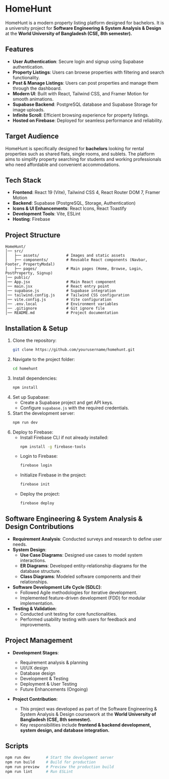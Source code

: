 # HomeHunt

HomeHunt is a modern property listing platform designed for bachelors. It is a university project for **Software Engineering & System Analysis & Design** at the **World University of Bangladesh (CSE, 8th semester).**

## Features

- **User Authentication**: Secure login and signup using Supabase authentication.
- **Property Listings**: Users can browse properties with filtering and search functionality.
- **Post & Manage Listings**: Users can post properties and manage them through the dashboard.
- **Modern UI**: Built with React, Tailwind CSS, and Framer Motion for smooth animations.
- **Supabase Backend**: PostgreSQL database and Supabase Storage for image uploads.
- **Infinite Scroll**: Efficient browsing experience for property listings.
- **Hosted on Firebase**: Deployed for seamless performance and reliability.

## Target Audience

HomeHunt is specifically designed for **bachelors** looking for rental properties such as shared flats, single rooms, and sublets. The platform aims to simplify property searching for students and working professionals who need affordable and convenient accommodations.

## Tech Stack

- **Frontend**: React 19 (Vite), Tailwind CSS 4, React Router DOM 7, Framer Motion
- **Backend**: Supabase (PostgreSQL, Storage, Authentication)
- **Icons & UI Enhancements**: React Icons, React Toastify
- **Development Tools**: Vite, ESLint
- **Hosting**: Firebase

## Project Structure

```
HomeHunt/
│── src/
│   ├── assets/            # Images and static assets
│   ├── components/        # Reusable React components (Navbar, Footer, PropertyModal)
│   ├── pages/             # Main pages (Home, Browse, Login, PostProperty, Signup)
│── public/
│── App.jsx                # Main React component
│── main.jsx               # React entry point
│── supabase.js            # Supabase integration
│── tailwind.config.js     # Tailwind CSS configuration
│── vite.config.js         # Vite configuration
│── .env.local             # Environment variables
│── .gitignore             # Git ignore file
│── README.md              # Project documentation
```

## Installation & Setup

1. Clone the repository:
   ```sh
   git clone https://github.com/yourusername/homehunt.git
   ```
2. Navigate to the project folder:
   ```sh
   cd homehunt
   ```
3. Install dependencies:
   ```sh
   npm install
   ```
4. Set up Supabase:
   - Create a Supabase project and get API keys.
   - Configure `supabase.js` with the required credentials.
5. Start the development server:
   ```sh
   npm run dev
   ```
6. Deploy to Firebase:
   - Install Firebase CLI if not already installed:
     ```sh
     npm install -g firebase-tools
     ```
   - Login to Firebase:
     ```sh
     firebase login
     ```
   - Initialize Firebase in the project:
     ```sh
     firebase init
     ```
   - Deploy the project:
     ```sh
     firebase deploy
     ```

## Software Engineering & System Analysis & Design Contributions

- **Requirement Analysis**: Conducted surveys and research to define user needs.
- **System Design**:
  - **Use Case Diagrams**: Designed use cases to model system interactions.
  - **ER Diagrams**: Developed entity-relationship diagrams for the database structure.
  - **Class Diagrams**: Modeled software components and their relationships.
- **Software Development Life Cycle (SDLC)**:
  - Followed Agile methodologies for iterative development.
  - Implemented feature-driven development (FDD) for modular implementation.
- **Testing & Validation**:
  - Conducted unit testing for core functionalities.
  - Performed usability testing with users for feedback and improvements.

## Project Management

- **Development Stages**:

  - Requirement analysis & planning 
  - UI/UX design 
  - Database design 
  - Development & Testing 
  - Deployment & User Testing 
  - Future Enhancements (Ongoing) 

- **Project Contribution**:

  - This project was developed as part of the Software Engineering & System Analysis & Design coursework at the **World University of Bangladesh (CSE, 8th semester).**
  - Key responsibilities include **frontend & backend development, system design, and database integration.**

## Scripts

```sh
npm run dev       # Start the development server  
npm run build     # Build for production  
npm run preview   # Preview the production build  
npm run lint      # Run ESLint  
```

